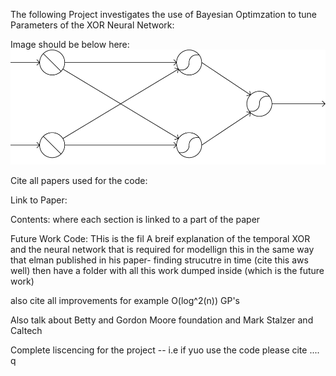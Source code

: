 The following Project investigates the use of Bayesian Optimzation to tune Parameters of the XOR Neural Network:

Image should be below here: ![alt text](https://github.com/LawrenceMMStewart/Bayesian_Optimization/blob/master/Images/XOR.png)

Cite all papers used for the code:

Link to Paper:

Contents: where each section is linked to a part of the paper


Future Work Code: THis is the fil
A breif explanation of the temporal XOR and the neural network that is required for modellign this in the same way that elman  published in his paper- finding strucutre in time (cite this aws well) then have a folder with all this work dumped inside (which is the future work)


also cite all improvements for example O(log^2(n)) GP's


Also talk about Betty and Gordon Moore foundation and Mark Stalzer and Caltech

Complete liscencing for the project -- i.e if yuo use the code please cite ....
q
